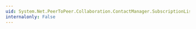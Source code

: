 ```yaml
---
uid: System.Net.PeerToPeer.Collaboration.ContactManager.SubscriptionListChanged
internalonly: False
---
```

